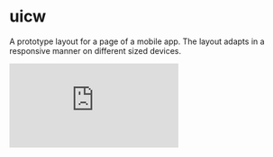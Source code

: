 # uicw
A prototype layout for a page of a mobile app. The layout adapts in a responsive manner on different sized devices.

![image text](https://github.com/Klaryce/uicw/blob/7bf53746418831440971afaaa28916845d7ee179/report/index.html)
